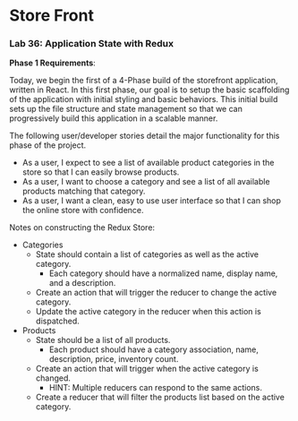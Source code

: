# Store Front

### Lab 36: Application State with Redux
**Phase 1 Requirements**:

 Today, we begin the first of a 4-Phase build of the storefront application, written in React. In this first phase, our goal is to setup the basic scaffolding of the application with initial styling and basic behaviors. This initial build sets up the file structure and state management so that we can progressively build this application in a scalable manner.

The following user/developer stories detail the major functionality for this phase of the project.

- As a user, I expect to see a list of available product categories in the store so that I can easily browse products.
- As a user, I want to choose a category and see a list of all available products matching that category.
- As a user, I want a clean, easy to use user interface so that I can shop the online store with confidence.

Notes on constructing the Redux Store:
- Categories
    - State should contain a list of categories as well as the active category.
      - Each category should have a normalized name, display name, and a description.
    - Create an action that will trigger the reducer to change the active category.
    - Update the active category in the reducer when this action is dispatched.
- Products
    - State should be a list of all products.
      - Each product should have a category association, name, description, price, inventory count.
    - Create an action that will trigger when the active category is changed.
      - HINT: Multiple reducers can respond to the same actions.
    - Create a reducer that will filter the products list based on the active category.
